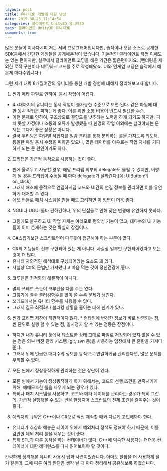 ```yaml
---
layout: post
title: 유니티3D 개발에 대한 단상
date: 2015-08-25 11:14:54
categories: 클라이언트 Unity3D 유니티3D
tags: 클라이언트 Unity3D 유니티3D
comments: true
---
```


많은 분들이 이사다시피 저는 서버 프로그래머입니다만, 습작이나 오픈 소스로 공개한 SDK등에서 간단한 게임들을 공개해온적이 있습니다. 기본적인 클라이언트 작업 이해도는 있는 편이지만, 실무에서 클라이언트 코딩을 해온 기간은 짧은편이지요. (렌더링을 제외한 로직 구현이나 네트워크 코드를 주로 작성해왔죠. UI와 인게임 코딩은 습작에서 해온게 대다수입니다.)

그런 제가 대략 8개월여간의 유니티를 통한 개발 경험에 대해서 정리해보고자 합니다.

1. 씬과 메타 파일로 인하여, 동시 작업이 어렵다.
* 4.x대까지의 유니티는 동시 작업이 불가능한 수준으로 보면 된다. 같은 파일에 대한 동시 작업은 피하는게 좋다. 이를 위한 소통 비용이 반드시 필요한 수준.
* 이런 문제로 인하여, 구조상으로 결합도를 낮추려는 노력을 하게 되기도 하지만, 피치 못할 사정이나 소통의 오류가 발생했을 때 한명의 작업 이외에는 날려야되는 문제는 그다지 좋은 상황은 아니다.
* 결국 우리팀은 파일별 작업자를 일감 분리를 통해 분리하는 룰을 가지도록 의도해, 통일한 파일 동시 수정을 피하곤 있으나, 많은 데이터를 아우르는 작업 자체를 기피하게 되는 큰 원인이기도 하다.

2. 프리팹은 가급적 동적으로 사용하는 것이 좋다.
* 씬에 올려두고 사용할 경우, 해당 프리팹 외부의 delegate도 물릴 수 있지만, 이렇게 될 경우 프리팹이 수정될 때 마다 delegate가 날라간다.[예: UIButton의 on_click]
* 그래서 애초에 동적으로 연결하게끔 코드와 UI간의 연결 정보를 관리하면 이를 유연하게 대처할 수 있다.
* 에셋 번들로 패치 시스템을 만들 때도 고려하면 이 방법이 더욱 좋다.

3. NGUI나 UGUI 둘다 편하긴하나, 위의 단점들로 인해 잦은 변경에 유연하지 못하다.
* 그럼에도 불구하고 UI 작업 자체는 여러모로 편의성 기능이 많고, 대다수의 UI 기능들이 이미 존재하는 것은 확실히 장점이다.

4. C#스럽기보단 스크립트언어 다루듯이 접근해야 하는 부분이 많다.
* C#의 기능들이 전부 구현되어 있는 게 아니다. 사실상 일부만 구현되어있따고 보는 것이 더 많다.
* 유니티 자의적인 해석대로 구성되어있는 요소도 꽤 있다.
* 사실상 C#의 문법만 가져왔다고 마음 먹는 것이 정신건강에 좋다.

5. 코루틴은 최적화의 해결책이 아니다.
* 멀티 쓰레드 쓰듯이 코루틴을 다룰 수는 없다.
* 그렇기에 결국 블러킹함수를 많이 쓸 수록 문제가 생긴다.
* 쓰레드에서는 유니티 함수를 사용할 수 없다.
* 그래서 결국 최적화나 블러킹 상황을 줄이는 데에 한계가 있다.

6. 씬과 프리팹 저장이 직관적이지 않다.
* 런타임에 변경한 정보가 바로 반영되는 점, 씬 단위로 실행 할 수 있는 점, 일시정지 할 수 있는 점등은 장점이다.
* 하지만 내가 유니티 툴에서 테스트한 상태 그대로 파일로 저장되어 있지 않을 수 있는 점은 외부 버전 관리 시스템 (git, svn 등)을 사용하는 입장에서 큰 혼란을 가져다 준다.
* 그래서 위에 언급한 대다수의 정보를 동적으로 연결하게끔 관리한다면, 많은 문제를 우회할 수 있다.

7. 모든 씬에서 정상동작하게 관리하는 것은 장단이 있다.
* 모든 씬에서 기능이 정상동작하게 하기 위해서는, 코드의 선행 조건을 만족시키기 위해, 애매모호한 룰을 세우게 되는 경우가 있다.
* 특히나 패치 시스템을 사용하고, 코드와 메타 데이터를 관리하는 경우가 특히 그런데, 가급적 실행해볼 수 있는 씬을 한정지어 스크립트의 전제 조건을 줄여주는 것이 좋다.

8. 예외처리 규약은 C++이나 C#으로 직접 제작할 때와 다르게 고민해봐야 한다.
* 유니티가 추상화 해놓은 레이어 위에서 예외처리 정책도 정해야 하기 때문에, 이를 감안한 예외 처리 룰을 세우는 것이 좋다.
* 특히 STL과 다른 동작을 하는 컨테이너가 많다. C++에 익숙한 사용자는 더더욱 컨테이너에 대한 레퍼런스를 다시 읽어보아야 할 것이다.

간략하게 정리해본 유니티 사용시 팁과 사견이었습니다.
아마도 한참을 더 사용하게 될 거 같은데, 그에 따른 여러 판단은 생각 날 때 마다 정리해서 공유해보록 하겠습니다.